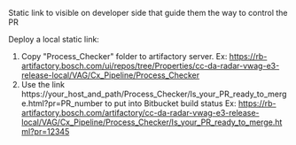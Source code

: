 Static link to visible on developer side that guide them the way to control the PR

Deploy a local static link:
1. Copy "Process_Checker" folder to artifactory server.
Ex: https://rb-artifactory.bosch.com/ui/repos/tree/Properties/cc-da-radar-vwag-e3-release-local/VAG/Cx_Pipeline/Process_Checker
2. Use the link https://your_host_and_path/Process_Checker/Is_your_PR_ready_to_merge.html?pr=PR_number to put into Bitbucket build status
Ex: https://rb-artifactory.bosch.com/artifactory/cc-da-radar-vwag-e3-release-local/VAG/Cx_Pipeline/Process_Checker/Is_your_PR_ready_to_merge.html?pr=12345